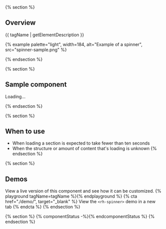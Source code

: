 {% section %}
## Overview
{{ tagName | getElementDescription }}

{% example palette="light",
           width=184,
           alt="Example of a spinner",
           src="spinner-sample.png" %}

{% endsection %}

{% section %}
## Sample component
<rh-spinner>Loading...</rh-spinner>

{% endsection %}

{% section %}
  ## When to use
  - When loading a section is expected to take fewer than ten seconds
  - When the structure or amount of content that's loading is unknown
{% endsection %}

{% section %}
  ## Demos
  View a live version of this component and see how it can be customized.
  {% playground tagName=tagName %}{% endplayground %}
  {% cta href="./demo/", target="_blank" %}
    View the `<rh-spinner>` demo in a new tab
  {% endcta %}
{% endsection %}

{% section %}
{% componentStatus -%}{% endcomponentStatus %}
{% endsection %}